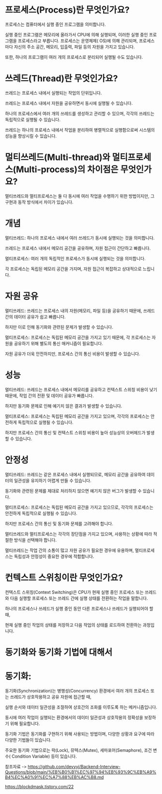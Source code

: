 프로세스(Process)란 무엇인가요?
===

프로세스는 컴퓨터에서 실행 중인 프로그램을 의미합니다. 

실행 중인 프로그램은 메모리에 올라가서 CPU에 의해 실행되며, 이러한 실행 중인 프로그램을 프로세스라고 부릅니다. 프로세스는 운영체제( OS)에 의해 관리되며, 프로세스마다 자신의 주소 공간, 메모리, 입출력, 파일 등의 자원을 가지고 있습니다.

또한, 하나의 프로그램이 여러 개의 프로세스로 분리되어 실행될 수도 있습니다.

쓰레드(Thread)란 무엇인가요?
===
쓰레드는 프로세스 내에서 실행되는 작업의 단위입니다. 

쓰레드는 프로세스 내에서 자원을 공유하면서 동시에 실행될 수 있습니다.

하나의 프로세스에서 여러 개의 쓰레드를 생성하고 관리할 수 있으며, 각각의 쓰레드는 독립적으로 실행될 수 있습니다. 

쓰레드는 하나의 프로세스 내에서 작업을 분리하여 병렬적으로 실행함으로써 시스템의 성능을 향상시킬 수 있습니다.

멀티쓰레드(Multi-thread)와 멀티프로세스(Multi-process)의 차이점은 무엇인가요?
===

멀티쓰레드와 멀티프로세스는 둘 다 동시에 여러 작업을 수행하기 위한 방법이지만, 그 구현과 동작 방식에서 차이가 있습니다.

개념
===
멀티쓰레드: 하나의 프로세스 내에서 여러 쓰레드가 동시에 실행되는 것을 의미합니다. 

쓰레드는 프로세스 내에서 메모리 공간을 공유하며, 자원 접근이 간단하고 빠릅니다.

멀티프로세스: 여러 개의 독립적인 프로세스가 동시에 실행되는 것을 의미합니다.

각 프로세스는 독립된 메모리 공간을 가지며, 자원 접근이 복잡하고 상대적으로 느립니다.

자원 공유
====
멀티쓰레드: 쓰레드는 프로세스 내의 자원(메모리, 파일 등)을 공유하기 때문에, 쓰레드 간의 데이터 공유가 쉽고 빠릅니다. 

하지만 이로 인해 동기화와 관련된 문제가 발생할 수 있습니다.

멀티프로세스: 프로세스는 독립된 메모리 공간을 가지고 있기 때문에, 각 프로세스는 자원을 공유하기 위해 별도의 통신 매커니즘이 필요합니다.

자원 공유가 더욱 안전하지만, 프로세스 간의 통신 비용이 발생할 수 있습니다.


성능
===
멀티쓰레드: 쓰레드는 프로세스 내에서 메모리를 공유하고 컨텍스트 스위칭 비용이 낮기 때문에, 작업 간의 전환 및 데이터 공유가 빠릅니다. 

하지만 동기화 문제로 인해 예기치 않은 결과가 발생할 수 있습니다.

멀티프로세스: 프로세스는 독립된 메모리 공간을 가지고 있으며, 각각의 프로세스는 안전하게 독립적으로 실행될 수 있습니다. 

하지만 프로세스 간의 통신 및 컨텍스트 스위칭 비용이 높아 성능상의 오버헤드가 발생할 수 있습니다.

안정성
===
멀티쓰레드: 쓰레드는 같은 프로세스 내에서 실행되므로, 메모리 공간을 공유하여 데이터의 일관성을 유지하기 어렵게 만들 수 있습니다. 

동기화와 관련된 문제를 제대로 처리하지 않으면 예기치 않은 버그가 발생할 수 있습니다.

멀티프로세스: 프로세스는 독립된 메모리 공간을 가지고 있으므로, 각각의 프로세스는 안전하게 독립적으로 실행될 수 있습니다. 

하지만 프로세스 간의 통신 및 동기화 문제를 고려해야 합니다.

멀티쓰레드와 멀티프로세스는 각각의 장단점을 가지고 있으며, 사용하는 상황에 따라 적절한 방식을 선택해야 합니다. 

멀티쓰레드는 작업 간의 소통이 많고 자원 공유가 필요한 경우에 유용하며, 멀티프로세스는 독립성과 안정성이 중요한 경우에 적합합니다.

컨텍스트 스위칭이란 무엇인가요?
===

컨텍스트 스위칭(Context Switching)은 CPU가 현재 실행 중인 프로세스 또는 쓰레드와 다음 실행할 프로세스 또는 쓰레드 간에 실행 상태를 전환하는 작업을 말합니다.

 하나의 프로세스나 쓰레드가 실행 중인 동안 다른 프로세스나 쓰레드가 실행되어야 할 때, 
 
 현재 실행 중인 작업의 상태를 저장하고 다음 작업의 상태를 로드하여 전환하는 과정입니다.

동기화와 동기화 기법에 대해서
====
동기화:
==
동기화(Synchronization)는 병행성(Concurrency) 환경에서 여러 개의 프로세스 또는 쓰레드가 상호작용하고 공유 자원에 접근할 때, 

실행 순서와 데이터 일관성을 조절하여 상호간의 조화를 이루도록 하는 메커니즘입니다. 

동시에 여러 작업이 실행되는 환경에서의 데이터 일관성과 상호작용의 정확성을 보장하기 위해 필요합니다.

동기화 기법은 동기화를 구현하기 위해 사용되는 방법이며, 다양한 상황과 요구에 따라 다양한 기법들이 있습니다. 

주요한 동기화 기법으로는 락(Lock), 뮤텍스(Mutex), 세마포어(Semaphore), 조건 변수( Condition Variable) 등이 있습니다.



참조자료 -> https://github.com/devyyj/Backend-Interview-Questions/blob/main/%EB%B0%B1%EC%97%94%EB%93%9C%EB%A9%B4%EC%A0%91%EC%A7%88%EB%AC%B8.md


https://blockdmask.tistory.com/22
